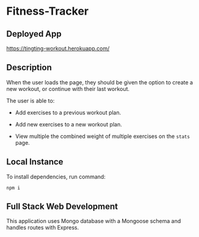 # Fitness-Tracker

## Deployed App

https://tingting-workout.herokuapp.com/


## Description

When the user loads the page, they should be given the option to create a new workout, or continue with their last workout.

The user is able to:

  * Add exercises to a previous workout plan.

  * Add new exercises to a new workout plan.

  * View multiple the combined weight of multiple exercises on the `stats` page.


## Local Instance

To install dependencies, run command:

```
npm i
```


## Full Stack Web Development

This application uses Mongo database with a Mongoose schema and handles routes with Express.